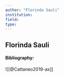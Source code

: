 ```yaml
---
author: "Florinda Sauli"
institution:
field:
type:
---
```


## Florinda Sauli
#### Bibliography:

![[@Cattaneo2019-ax]]